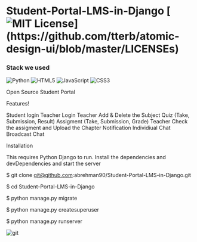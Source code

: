 # Student-Portal-LMS-in-Django [![MIT License](https://img.shields.io/apm/l/atomic-design-ui.svg?)](https://github.com/tterb/atomic-design-ui/blob/master/LICENSEs)
### Stack we used
![Python](https://img.shields.io/badge/python-3670A0?style=for-the-badge&logo=python&logoColor=ffdd54)
![HTML5](https://img.shields.io/badge/html5-%23E34F26.svg?style=for-the-badge&logo=html5&logoColor=dark)
![JavaScript](https://img.shields.io/badge/javascript-%23323330.svg?style=for-the-badge&logo=javascript&logoColor=%23F7DF1E)
![CSS3](https://img.shields.io/badge/css3-%231572B6.svg?style=for-the-badge&logo=css3&logoColor=dark)

Open Source Student Portal

Features!

Student login
Teacher Login
Teacher Add & Delete the Subject
Quiz (Take, Submission, Result)
Assigment (Take, Submission, Grade)
Teacher Check the assigment and Upload the Chapter
Notification
Individiual Chat
Broadcast Chat

Installation

This requires Python Django to run. Install the dependencies and devDependencies and start the server

$ git clone git@github.com:abrehman90/Student-Portal-LMS-in-Django.git

$ cd Student-Portal-LMS-in-Django

$ python manage.py migrate

$ python manage.py createsuperuser

$ python manage.py runserver

![git](https://user-images.githubusercontent.com/79878896/122668007-6fdb2380-d1cf-11eb-8ce4-493505565212.JPG)
